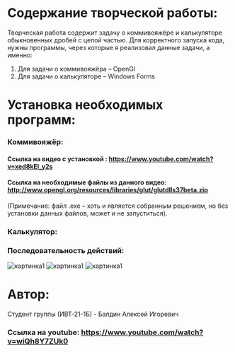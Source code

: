 # Содержание творческой работы:

Творческая работа содержит задачу о коммивояжёре и калькуляторе обыкновенных дробей с целой частью.
Для корректного запуска кода, нужны программы, через которые я реализовал данные задачи, а именно: 
1)	Для задачи о коммивояжёра – OpenGl
2)	Для задачи о калькуляторе – Windows Forms

# Установка необходимых программ:

### Коммивояжёр: 
#### Ссылка на видео с установкой : https://www.youtube.com/watch?v=xed8kEI_y2s
#### Ссылка на необходимые файлы из данного видео: http://www.opengl.org/resources/libraries/glut/glutdlls37beta.zip

(Примечание: файл .exe – хоть и является собранным решением, но без установки данных файлов, может и не запуститься).

### Калькулятор:
### Последовательность действий:
![картинка1](https://github.com/BaldinAlexey/classwork/blob/master/1.png)
![картинка1](https://github.com/BaldinAlexey/classwork/blob/master/2.png)
![картинка1](https://github.com/BaldinAlexey/classwork/blob/master/3.png)

# Автор:
 Студент группы (ИВТ-21-1Б) - Балдин Алексей Игоревич
 
 ### Ссылка на youtube: https://www.youtube.com/watch?v=wiQh8Y7ZUk0

 





